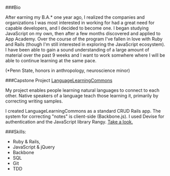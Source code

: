 ###Bio

After earning my B.A.* one year ago, I realized the companies and organizations I was most interested in working for had a great need for capable developers, and I decided to become one. I began studying JavaScript on my own, then after a few months discovered and applied to App Academy. Over the course of the program I've fallen in love with Ruby and Rails (though I'm still interested in exploring the JavaScript ecosystem). I have been able to gain a sound understanding of a large amount of material over the past 9 weeks and I want to work somwhere where I will be able to continue learning at the same pace.

(*Penn State, honors in anthropology, neuroscience minor)

###Capstone Project
<a href="http://language-learning-commons.herokuapp.com">LanguageLearningCommons</a>

My project enables people learning natural languages to connect to each other. Native speakers of a language teach those learning it, primarily by correcting writing samples.

I created LanguageLearningCommons as a standard CRUD Rails app. The system for correcting "notes" is client-side (Backbone.js). I used Devise for authentication and the JavaScript library Rangy. <a href="http://language-learning-commons.herokuapp.com">Take a look.</a>

###Skills:

* Ruby & Rails, 
* JavaScript & jQuery
* Backbone
* SQL
* Git
* TDD
